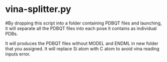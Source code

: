 # vina-splitter.py
#By dropping this script into a folder containing PDBQT files and launching, 
it will separate all the PDBQT files into each pose it contains as individual PDBs.

It will produces the PDBQT files without MODEL and ENDML in new folder that you assigned.
It will replace Si atom with C atom to avoid vina reading inputs error.
